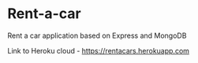 # Rent-a-car
Rent a car application based on Express and MongoDB

Link to Heroku cloud - https://rentacars.herokuapp.com
